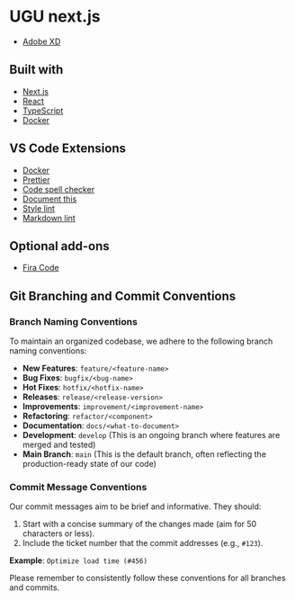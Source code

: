 # UGU next.js

- [Adobe XD](https://xd.adobe.com/view/6b2d2db4-166f-4a72-4698-83a108c5c992-1d1c/?fullscreen)

## Built with

- [Next.js](https://nextjs.org/)
- [React](https://reactjs.org/)
- [TypeScript](https://www.typescriptlang.org/)
- [Docker](https://www.docker.com/)

## VS Code Extensions

- [Docker](https://marketplace.visualstudio.com/items?itemName=ms-azuretools.vscode-docker)
- [Prettier](https://prettier.io/)
- [Code spell checker](https://marketplace.visualstudio.com/items?itemName=streetsidesoftware.code-spell-checker)
- [Document this](https://marketplace.visualstudio.com/items?itemName=joelday.docthis)
- [Style lint](https://marketplace.visualstudio.com/items?itemName=stylelint.vscode-stylelint)
- [Markdown lint](https://marketplace.visualstudio.com/items?itemName=DavidAnson.vscode-markdownlint)

## Optional add-ons

- [Fira Code](https://github.com/tonsky/FiraCode)

## Git Branching and Commit Conventions

### Branch Naming Conventions

To maintain an organized codebase, we adhere to the following branch naming conventions:

- **New Features**: `feature/<feature-name>`
- **Bug Fixes**: `bugfix/<bug-name>`
- **Hot Fixes**: `hotfix/<hotfix-name>`
- **Releases**: `release/<release-version>`
- **Improvements**: `improvement/<improvement-name>`
- **Refactoring**: `refactor/<component>`
- **Documentation**: `docs/<what-to-document>`
- **Development**: `develop` (This is an ongoing branch where features are merged and tested)
- **Main Branch**: `main` (This is the default branch, often reflecting the production-ready state of our code)

### Commit Message Conventions

Our commit messages aim to be brief and informative. They should:

1. Start with a concise summary of the changes made (aim for 50 characters or less).
2. Include the ticket number that the commit addresses (e.g., `#123`).

**Example**: `Optimize load time (#456)`

Please remember to consistently follow these conventions for all branches and commits.
